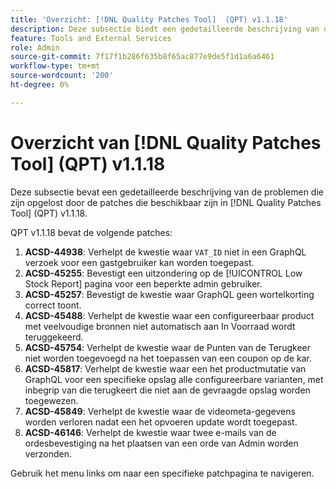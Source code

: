 ```yaml
---
title: 'Overzicht: [!DNL Quality Patches Tool]  (QPT) v1.1.18'
description: Deze subsectie biedt een gedetailleerde beschrijving van de problemen die zijn opgelost door de patches die beschikbaar zijn in  [!DNL Quality Patches Tool]  (QPT) v1.1.18.
feature: Tools and External Services
role: Admin
source-git-commit: 7f17f1b286f635b8f65ac877e9de5f1d1a6a6461
workflow-type: tm+mt
source-wordcount: '200'
ht-degree: 0%

---
```


# Overzicht van [!DNL Quality Patches Tool] (QPT) v1.1.18

Deze subsectie bevat een gedetailleerde beschrijving van de problemen die zijn opgelost door de patches die beschikbaar zijn in [!DNL Quality Patches Tool] (QPT) v1.1.18.

QPT v1.1.18 bevat de volgende patches:

1. **ACSD-44938**: Verhelpt de kwestie waar `VAT_ID` niet in een GraphQL verzoek voor een gastgebruiker kan worden toegepast.
1. **ACSD-45255**: Bevestigt een uitzondering op de [!UICONTROL Low Stock Report] pagina voor een beperkte admin gebruiker.
1. **ACSD-45257**: Bevestigt de kwestie waar GraphQL geen wortelkorting correct toont.
1. **ACSD-45488**: Verhelpt de kwestie waar een configureerbaar product met veelvoudige bronnen niet automatisch aan In Voorraad wordt teruggekeerd.
1. **ACSD-45754**: Verhelpt de kwestie waar de Punten van de Terugkeer niet worden toegevoegd na het toepassen van een coupon op de kar.
1. **ACSD-45817**: Verhelpt de kwestie waar een het productmutatie van GraphQL voor een specifieke opslag alle configureerbare varianten, met inbegrip van die terugkeert die niet aan de gevraagde opslag worden toegewezen.
1. **ACSD-45849**: Verhelpt de kwestie waar de videometa-gegevens worden verloren nadat een het opvoeren update wordt toegepast.
1. **ACSD-46146**: Verhelpt de kwestie waar twee e-mails van de ordesbevestiging na het plaatsen van een orde van Admin worden verzonden.

Gebruik het menu links om naar een specifieke patchpagina te navigeren.
